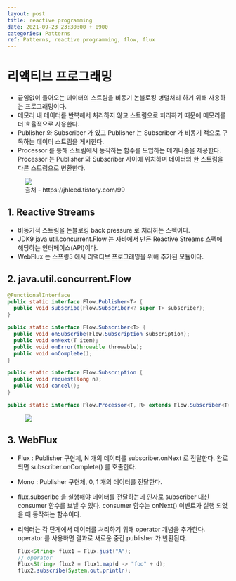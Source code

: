```yaml
---
layout: post
title: reactive programming
date: 2021-09-23 23:30:00 + 0900
categories: Patterns
ref: Patterns, reactive programming, flow, flux
---
```


# 리액티브 프로그래밍
- 끝임없이 들어오는 데이터의 스트림을 비동기 논블로킹 병렬처리 하기 위해 사용하는 프로그래밍이다.   
- 메모리 내 데이터를 반복해서 처리하지 않고 스트림으로 처리하기 때문에 메모리를 더 효율적으로 사용한다.   
- Publisher 와 Subscriber 가 있고 Publisher 는 Subscriber 가 비동기 적으로 구독하는 데이터 스트림을 게시한다.   
- Processor 를 통해 스트림에서 동작하는 함수를 도입하는 메커니즘을 제공한다.   
Processor 는 Publisher 와 Subscriber 사이에 위치하며 데이터의 한 스트림을 다른 스트림으로 변환한다.   

<figure>
  <img src="https://user-images.githubusercontent.com/13375810/134385538-698888bb-9a57-419b-9846-2f0a3eeec880.jpg" />
  <figcaption>출처 - https://jhleed.tistory.com/99</figcaption>
</figure>


## 1. Reactive Streams
- 비동기적 스트림을 논블로킹 back pressure 로 처리하는 스펙이다.   
- JDK9 java.util.concurrent.Flow 는 자바에서 만든 Reactive Streams 스펙에 해당하는 인터페이스(API)이다.   
- WebFlux 는 스프링5 에서 리액티브 프로그래밍을 위해 추가된 모듈이다.

## 2. java.util.concurrent.Flow

```java
@FunctionalInterface
public static interface Flow.Publisher<T> {
  public void subscribe(Flow.Subscriber<? super T> subscriber);
}

public static interface Flow.Subscriber<T> {
  public void onSubscribe(Flow.Subscription subscription);
  public void onNext(T item);
  public void onError(Throwable throwable);
  public void onComplete();
}

public static interface Flow.Subscription {
  public void request(long n);
  public void cancel();
}

public static interface Flow.Processor<T, R> extends Flow.Subscriber<T>, Flow.Publisher<R> {}
```

<figure>
  <img src="https://user-images.githubusercontent.com/13375810/134388511-7727b796-5cd3-4d6e-aaa9-e2fdf36a2ebf.png" />
  <figcaption></figcaption>
</figure>

## 3. WebFlux

- Flux : Publisher<T> 구현체, N 개의 데이터를 subscriber.onNext 로 전달한다. 완료되면 subscriber.onComplete() 를 호출한다.
- Mono : Publisher<T> 구현체, 0, 1 개의 데이터를 전달한다.
- flux.subscribe 을 실행해야 데이터를 전달하는데 인자로 subscriber 대신 consumer 함수를 보낼 수 있다. consumer 함수는 onNext() 이벤트가 실행 되었을 때 동작하는 함수이다.
- 리액터는 각 단계에서 데이터를 처리하기 위해 operator 개념을 추가한다. operator 를 사용하면 결과로 새로운 중간 publisher 가 반환된다.   

   ```java
   Flux<String> flux1 = Flux.just("A");
   // operator
   Flux<String> flux2 = flux1.map(d -> "foo" + d);
   flux2.subscribe(System.out.println);
   ```
